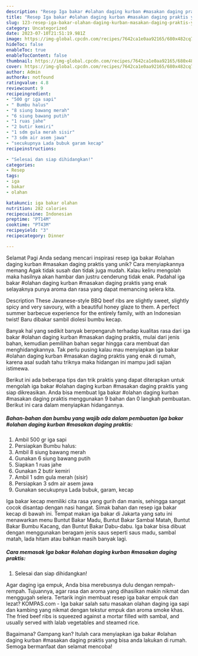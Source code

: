 ```yaml
---
description: "Resep Iga bakar #olahan daging kurban #masakan daging praktis yang Lezat Sekali"
title: "Resep Iga bakar #olahan daging kurban #masakan daging praktis yang Lezat Sekali"
slug: 123-resep-iga-bakar-olahan-daging-kurban-masakan-daging-praktis-yang-lezat-sekali
category: Uncategorized
date: 2023-07-10T21:51:19.981Z
image: https://img-global.cpcdn.com/recipes/7642ca1e0aa92165/680x482cq70/iga-bakar-olahan-daging-kurban-masakan-daging-praktis-foto-resep-utama.jpg
hideToc: false
enableToc: true
enableTocContent: false
thumbnail: https://img-global.cpcdn.com/recipes/7642ca1e0aa92165/680x482cq70/iga-bakar-olahan-daging-kurban-masakan-daging-praktis-foto-resep-utama.jpg
cover: https://img-global.cpcdn.com/recipes/7642ca1e0aa92165/680x482cq70/iga-bakar-olahan-daging-kurban-masakan-daging-praktis-foto-resep-utama.jpg
author: Admin
authorAv: notfound
ratingvalue: 4.8
reviewcount: 9
recipeingredient:
- "500 gr iga sapi"
- " Bumbu halus"
- "8 siung bawang merah"
- "6 siung bawang putih"
- "1 ruas jahe"
- "2 butir kemiri"
- "1 sdm gula merah sisir"
- "3 sdm air asem jawa"
- "secukupnya Lada bubuk garam kecap"
recipeinstructions:

- "Selesai dan siap dihidangkan!"
categories:
- Resep
tags:
- iga
- bakar
- olahan

katakunci: iga bakar olahan 
nutrition: 282 calories
recipecuisine: Indonesian
preptime: "PT14M"
cooktime: "PT43M"
recipeyield: "3"
recipecategory: Dinner

---
```



Selamat Pagi Anda sedang mencari inspirasi resep iga bakar #olahan daging kurban #masakan daging praktis yang unik? Cara menyiapkannya memang Agak tidak susah dan tidak juga mudah. Kalau keliru mengolah maka hasilnya akan hambar dan justru cenderung tidak enak. Padahal iga bakar #olahan daging kurban #masakan daging praktis yang enak selayaknya punya aroma dan rasa yang dapat memancing selera kita.


Description These Javanese-style BBQ beef ribs are slightly sweet, slightly spicy and very savoury, with a beautiful honey glaze to them. A perfect summer barbecue experience for the entirely family, with an Indonesian twist! Baru dibakar sambil diolesi bumbu kecap.

Banyak hal yang sedikit banyak berpengaruh terhadap kualitas rasa dari iga bakar #olahan daging kurban #masakan daging praktis, mulai dari jenis bahan, kemudian pemilihan bahan segar hingga cara membuat dan menghidangkannya. Tak perlu pusing kalau mau menyiapkan iga bakar #olahan daging kurban #masakan daging praktis yang enak di rumah, karena asal sudah tahu triknya maka hidangan ini mampu jadi sajian istimewa.


Berikut ini ada beberapa tips dan trik praktis yang dapat diterapkan untuk mengolah iga bakar #olahan daging kurban #masakan daging praktis yang siap dikreasikan. Anda bisa membuat Iga bakar #olahan daging kurban #masakan daging praktis menggunakan 9 bahan dan 0 langkah pembuatan. Berikut ini cara dalam menyiapkan hidangannya.

<!--inarticleads1-->

##### Bahan-bahan dan bumbu yang wajib ada dalam pembuatan Iga bakar #olahan daging kurban #masakan daging praktis:

1. Ambil 500 gr iga sapi
1. Persiapkan  Bumbu halus:
1. Ambil 8 siung bawang merah
1. Gunakan 6 siung bawang putih
1. Siapkan 1 ruas jahe
1. Gunakan 2 butir kemiri
1. Ambil 1 sdm gula merah (sisir)
1. Persiapkan 3 sdm air asem jawa
1. Gunakan secukupnya Lada bubuk, garam, kecap


Iga bakar kecap memiliki cita rasa yang gurih dan manis, sehingga sangat cocok disantap dengan nasi hangat. Simak bahan dan resep iga bakar kecap di bawah ini. Tempat makan iga bakar di Jakarta yang satu ini menawarkan menu Buntut Bakar Madu, Buntut Bakar Sambal Matah, Buntut Bakar Bumbu Kacang, dan Buntut Bakar Dabu-dabu. Iga bakar bisa dibuat dengan menggunakan beragam jenis saus seperti saus madu, sambal matah, lada hitam atau bahkan masih banyak lagi. 

<!--inarticleads2-->

##### Cara memasak Iga bakar #olahan daging kurban #masakan daging praktis:


1. Selesai dan siap dihidangkan!

Agar daging iga empuk, Anda bisa merebusnya dulu dengan rempah-rempah. Tujuannya, agar rasa dan aroma yang dihasilkan makin nikmat dan menggugah selera. Tertarik ingin membuat resep iga bakar empuk dan lezat? KOMPAS.com - Iga bakar salah satu masakan olahan daging iga sapi dan kambing yang nikmat dengan tekstur empuk dan aroma smoke khas. The fried beef ribs is squeezed against a mortar filled with sambal, and usually served with lalab vegetables and steamed rice. 

Bagaimana? Gampang kan? Itulah cara menyiapkan iga bakar #olahan daging kurban #masakan daging praktis yang bisa anda lakukan di rumah. Semoga bermanfaat dan selamat mencoba!
